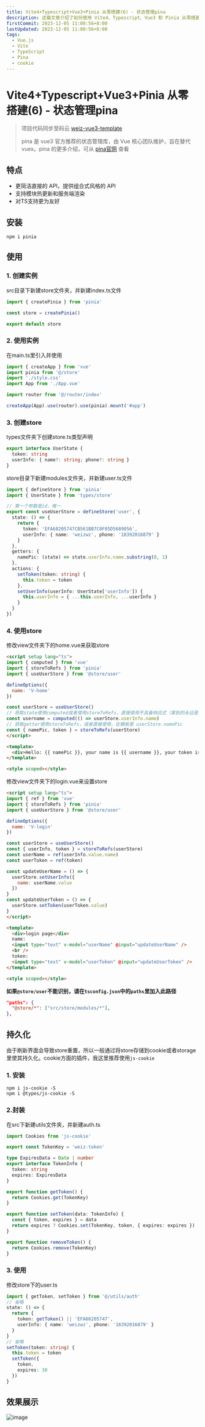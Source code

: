 ```yaml
---
title: Vite4+Typescript+Vue3+Pinia 从零搭建(6) - 状态管理pina
description: 这篇文章介绍了如何使用 Vite4、Typescript、Vue3 和 Pinia 从零搭建项目，重点讲解了 Pinia 的安装、实例创建、状态管理和持久化方法。文章还提供了具体的代码示例，展示了如何在项目中集成和使用 Pinia 进行状态管理
firstCommit: 2023-12-05 11:00:56+8:00
lastUpdated: 2023-12-05 11:00:56+8:00
tags:
  - Vue.js
  - Vite
  - TypeScript
  - Pina
  - cookie
---
```


# Vite4+Typescript+Vue3+Pinia 从零搭建(6) - 状态管理pina

>项目代码同步至码云 [weiz-vue3-template](https://gitee.com/weizwz/weiz-vue3-template)
>
>pina 是 vue3 官方推荐的状态管理库，由 Vue 核心团队维护，旨在替代 vuex。pina 的更多介绍，可从 [pina官网](https://pinia.vuejs.org/zh/) 查看

## 特点
+ 更简洁直接的 API，提供组合式风格的 API
+ 支持模块热更新和服务端渲染
+ 对TS支持更为友好

## 安装
```shell
npm i pinia
```

## 使用
### 1. 创建实例
src目录下新建store文件夹，并新建index.ts文件
```ts
import { createPinia } from 'pinia'

const store = createPinia()

export default store
```
### 2. 使用实例
在main.ts里引入并使用
```ts
import { createApp } from 'vue'
import pinia from '@/store'
import './style.css'
import App from './App.vue'

import router from '@/router/index'

createApp(App).use(router).use(pinia).mount('#app')
```
### 3. 创建store
types文件夹下创建store.ts类型声明
```ts
export interface UserState {
  token: string
  userInfo: { name?: string; phone?: string }
}
```

store目录下新建modules文件夹，并新建user.ts文件
```ts
import { defineStore } from 'pinia'
import { UserState } from 'types/store'

// 第一个参数是id，唯一
export const useUserStore = defineStore('user', {
  state: () => {
    return {
      token: 'EFA68205747CB561BB7C0F85D5689856',
      userInfo: { name: 'weizwz', phone: '18392016879' }
    }
  },
  getters: {
    namePic: (state) => state.userInfo.name.substring(0, 1)
  },
  actions: {
    setToken(token: string) {
      this.token = token
    },
    setUserInfo(userInfo: UserState['userInfo']) {
      this.userInfo = { ...this.userInfo, ...userInfo }
    }
  }
})
```
### 4. 使用store
修改view文件夹下的home.vue来获取store
```html
<script setup lang="ts">
import { computed } from 'vue'
import { storeToRefs } from 'pinia'
import { useUserStore } from '@store/user'

defineOptions({
  name: 'V-home'
})

const userStore = useUserStore()
// 获取state使用computed或者使用storeToRefs，直接使用不具备响应式（拿到的永远是初次的值）
const username = computed(() => userStore.userInfo.name)
// 获取getter使用storeToRefs，或者直接使用，在模板里 userStore.namePic
const { namePic, token } = storeToRefs(userStore)
</script>

<template>
  <div>Hello: {{ namePic }}, your name is {{ username }}, your token is {{ token }}</div>
</template>

<style scoped></style>
```

修改view文件夹下的login.vue来设置store
```html
<script setup lang="ts">
import { ref } from 'vue'
import { storeToRefs } from 'pinia'
import { useUserStore } from '@store/user'

defineOptions({
  name: 'V-login'
})

const userStore = useUserStore()
const { userInfo, token } = storeToRefs(userStore)
const userName = ref(userInfo.value.name)
const userToken = ref(token)

const updateUserName = () => {
  userStore.setUserInfo({
    name: userName.value
  })
}
const updateUserToken = () => {
  userStore.setToken(userToken.value)
}
</script>

<template>
  <div>login page</div>
  name:
  <input type="text" v-model="userName" @input="updateUserName" />
  <br />
  token:
  <input type="text" v-model="userToken" @input="updateUserToken" />
</template>

<style scoped></style>
```

**如果`@store/user`不能识别，请在`tsconfig.json`中的`paths`里加入此路径**
```json
"paths": {
  "@store/*": ["src/store/modules/*"],
},
```
## 持久化
由于刷新界面会导致store重置，所以一般通过将store存储到cookie或者storage里使其持久化。cookie方面的插件，我这里推荐使用`js-cookie`
### 1. 安装
```shell
npm i js-cookie -S
npm i @types/js-cookie -S
```
### 2.封装
在src下新建utils文件夹，并新建auth.ts
```ts
import Cookies from 'js-cookie'

export const TokenKey = 'weiz-token'

type ExpiresData = Date | number
export interface TokenInfo {
  token: string
  expires: ExpiresData
}

export function getToken() {
  return Cookies.get(TokenKey)
}

export function setToken(data: TokenInfo) {
  const { token, expires } = data
  return expires ? Cookies.set(TokenKey, token, { expires: expires }) : Cookies.set(TokenKey, token)
}

export function removeToken() {
  return Cookies.remove(TokenKey)
}
```
### 3. 使用
修改store下的user.ts
```ts
import { getToken, setToken } from '@/utils/auth'
// 省略
state: () => {
  return {
    token: getToken() || 'EFA68205747',
    userInfo: { name: 'weizwz', phone: '18392016879' }
  }
}
// 省略
setToken(token: string) {
  this.token = token
  setToken({
    token,
    expires: 30
  })
}
```
## 效果展示
![image](https://www.helloimg.com/i/2025/01/02/677669240451a.gif)

